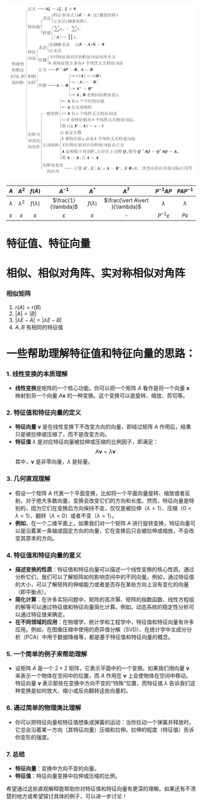 ![图 1](../../images/8f3009744cf04554535d923c48e30188d66f29ed7687507c4abbaf0f23b219ff.png)  

|      $A$      |     $A^2$     |    $f(A)$     |      $A^{-1}$       |    $A^{*}$    |              $A^T$              |     $P^{-1}AP$      |       $PAP^{-1}$        |
| :-----------: | :-----------: | :-----------: | :-----------------: | :-----------: | :-----------------------------: | :-----------------: | :---------------------: |
|   $\lambda$   |  $\lambda^2$  | $f(\lambda)$  | $\frac{1}{\lambda}$ | $f(\lambda)$  | $\frac{\vert A\vert }{\lambda}$ |      $\lambda$      | $\displaystyle \lambda$ | $\lambda$ |
| $\varepsilon$ | $\varepsilon$ | $\varepsilon$ |    $\varepsilon$    | $\varepsilon$ |                -                | $P^{-1}\varepsilon$ |     $P\varepsilon$      |
# 特征值、特征向量


# 相似、相似对角阵、实对称相似对角阵 
### 相似矩阵
1. $r(A)=r(B)$  
2. $|A|=|B|$  
3. $|\lambda E-A|=|\lambda E-B|$  
4. $A,B$ 有相同的特征值   

# 一些帮助理解特征值和特征向量的思路：

### 1. **线性变换的本质理解**
- **线性变换**是矩阵的一个核心功能。你可以把一个矩阵 $A$ 看作是将一个向量 $\mathbf{x}$ 映射到另一个向量 $A\mathbf{x}$ 的一种变换。这个变换可以是旋转、缩放、剪切等。

### 2. **特征值和特征向量的定义**
- **特征向量** $\mathbf{v}$ 是在线性变换下不改变方向的向量，即经过矩阵 $A$ 作用后，结果只是被拉伸或压缩了，而不是改变方向。
- **特征值** $\lambda$ 是对应特征向量被拉伸或压缩的比例因子，即满足：
$$
  A\mathbf{v} = \lambda \mathbf{v}
$$
  其中，$\mathbf{v}$ 是非零向量，$\lambda$ 是标量。

### 3. **几何直观理解**
- 假设一个矩阵 $A$ 代表一个平面变换，比如将一个平面向量旋转、缩放或者反射。对于绝大多数向量，变换会改变它们的方向和长度。然而，特征向量是特别的，因为它们在变换后方向保持不变，仅仅是被拉伸（$\lambda > 1$）、压缩（$0 < \lambda < 1$）、翻转（$\lambda < 0$）或者不变（$\lambda = 1$）。
- **例如**，在一个二维平面上，如果我们对一个矩阵 $A$ 进行旋转变换，特征向量可以是沿着某一条轴或固定方向的向量，它在变换后只会被拉伸或缩放，不会改变其原本的方向。

### 4. **特征值和特征向量的意义**
- **描述变换的性质**：特征值和特征向量可以描述一个线性变换的核心性质。通过分析它们，我们可以了解矩阵如何影响空间中的不同向量。例如，通过特征值的大小，可以了解矩阵的伸缩能力或者是否存在某些方向上没有变化的向量（即平衡点）。
- **简化计算**：在许多实际问题中，矩阵的高次幂、矩阵的指数函数、线性方程组的解等可以通过特征值和特征向量简化计算。例如，动态系统的稳定性分析可以通过特征值来确定。
- **在不同领域的应用**：在物理学、统计学和工程学中，特征值和特征向量有许多应用。例如，在图像压缩中使用的奇异值分解（SVD）、在统计学中主成分分析（PCA）中用于数据降维等，都是基于特征值和特征向量的概念。

### 5. **一个简单的例子来帮助理解**
- 设矩阵 $A$ 是一个 $2 \times 2$ 矩阵，它表示平面中的一个变换。如果我们用向量 $\mathbf{v}$ 来表示一个物体在空间中的位置，而 $A$ 作用在 $\mathbf{v}$ 上会使物体在空间中移动。特征向量 $\mathbf{v}$ 表示那些在变换中方向不变的“特殊”位置，而特征值 $\lambda$ 告诉我们这种变换是如何放大、缩小或反向翻转这些向量的。

### 6. **通过简单的物理类比理解**
- 你可以把特征向量和特征值想象成弹簧的运动：当你拉动一个弹簧并释放时，它总会沿着某一方向（其特征向量）压缩和拉伸。拉伸的程度（特征值）告诉你变形的强度。

### 7. **总结**
- **特征向量**：变换中方向不变的向量。
- **特征值**：特征向量变换中拉伸或压缩的比例。

希望通过这些直观解释能帮助你对特征值和特征向量有更深的理解。如果还有不清楚的地方或希望探讨具体的例子，可以进一步讨论！
